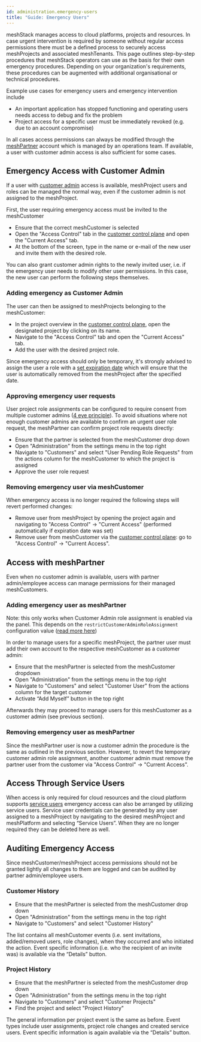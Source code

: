 ```yaml
---
id: administration.emergency-users
title: "Guide: Emergency Users"
---
```


meshStack manages access to cloud platforms, projects and resources. In case urgent intervention is required by someone without regular access permissions there must be a defined process to securely access meshProjects and associated meshTenants. This page outlines step-by-step procedures that meshStack operators can use as the basis for their own emergency procedures. Depending on your organization's requirements, these procedures can be augmented with additional organisational or technical procedures.

Example use cases for emergency users and emergency intervention include

- An important application has stopped functioning and operating users needs access to debug and fix the problem
- Project access for a specific user must be immediately revoked (e.g. due to an account compromise)

In all cases access permissions can always be modified through the [meshPartner](administration.index.md) account which is managed by an operations team. If available, a user with customer admin access is also sufficient for some cases.

## Emergency Access with Customer Admin

If a user with [customer admin](meshcloud.customer.md) access is available, meshProject users and roles can be managed the normal way, even if the customer admin is not assigned to the meshProject.

First, the user requiring emergency access must be invited to the meshCustomer

- Ensure that the correct meshCustomer is selected
- Open the "Access Control" tab in the [customer control plane](./meshcloud.customer.md#managing-your-meshcustomer) and open the "Current Access" tab.
- At the bottom of the screen, type in the name or e-mail of the new user and invite them with the desired role.
  
You can also grant customer admin rights to the newly invited user, i.e. if the emergency user needs to modify other user permissions. In this case, the new user can perform the following steps themselves.

### Adding emergency as Customer Admin

The user can then be assigned to meshProjects belonging to the meshCustomer:

- In the project overview in the [customer control plane](./meshcloud.customer.md#managing-your-meshcustomer), open the designated project by clicking on its name.
- Navigate to the "Access Control" tab and open the "Current Access" tab.
- Add the user with the desired project role.

Since emergency access should only be temporary, it's strongly advised to assign the user a role with a [set expiration date](./meshcloud.project.md#expiry-of-a-user-assignment) which will ensure that the user is automatically removed from the meshProject after the specified date.

### Approving emergency user requests

User project role assignments can be configured to require consent from multiple customer admins ([4 eye principle](./meshstack.authorization.md#user-project-role-approval)). To avoid situations where not enough customer admins are available to confirm an urgent user role request, the meshPartner can confirm project role requests directly:

- Ensure that the partner is selected from the meshCustomer drop down
- Open "Administration" from the settings menu in the top right
- Navigate to "Customers" and select "User Pending Role Requests" from the actions column for the meshCustomer to which the project is assigned
- Approve the user role request

### Removing emergency user via meshCustomer

When emergency access is no longer required the following steps will revert performed  changes:

- Remove user from meshProject by opening the project again and navigating to "Access Control" → "Current Access" (performed automatically if expiration date was set)
- Remove user from meshCustomer via the [customer control plane](./meshcloud.customer.md#managing-your-meshcustomer): go to "Access Control" → "Current Access".

## Access with meshPartner

Even when no customer admin is available, users with partner admin/employee access can manage permissions for their managed meshCustomers.

### Adding emergency user as meshPartner

Note: this only works when Customer Admin role assignment is enabled via the panel. This depends on the `restrictCustomerAdminRoleAssignment` configuration
value ([read more here](meshstack.onboarding.md#customer-user-invitations))

In order to manage users for a specific meshProject, the partner user must add their own account to the respective meshCustomer as a customer admin:

- Ensure that the meshPartner is selected from the meshCustomer dropdown
- Open "Administration" from the settings menu in the top right
- Navigate to "Customers" and select "Customer User" from the actions column for the target customer
- Activate “Add Myself” button in the top right

Afterwards they may proceed to manage users for this meshCustomer as a customer admin (see previous section).

### Removing emergency user as meshPartner

Since the meshPartner user is now a customer admin the procedure is the same as outlined in the previous section.
However, to revert the temporary customer admin role assignment, another customer admin must remove the partner user from the customer via "Access Control" → "Current Access".

## Access Through Service Users

When access is only required for cloud resources and the cloud platform supports [service users](./meshcloud.service-user.md) emergency access can also be arranged by utilizing service users.
Service user credentials can be generated by any user assigned to a meshProject by navigating to the desired meshProject and meshPlatform and selecting “Service Users”. When they are no longer required they can be deleted here as well.

## Auditing Emergency Access

Since meshCustomer/meshProject access permissions should not be granted lightly all changes to them are logged and can be audited by partner admin/employee users.

### Customer History

- Ensure that the meshPartner is selected from the meshCustomer drop down
- Open "Administration" from the settings menu in the top right
- Navigate to "Customers" and select "Customer History"

The list contains all meshCustomer events (i.e. sent invitations, added/removed users, role changes), when they occurred and who initiated the action. Event specific information (i.e. who the recipient of an invite was) is available via the “Details” button.

### Project History

- Ensure that the meshPartner is selected from the meshCustomer drop down
- Open "Administration" from the settings menu in the top right
- Navigate to "Customers" and select "Customer Projects"
- Find the project and select "Project History"

The general information per project event is the same as before. Event types include user assignments, project role changes and created service users. Event specific information is again available via the “Details” button.

